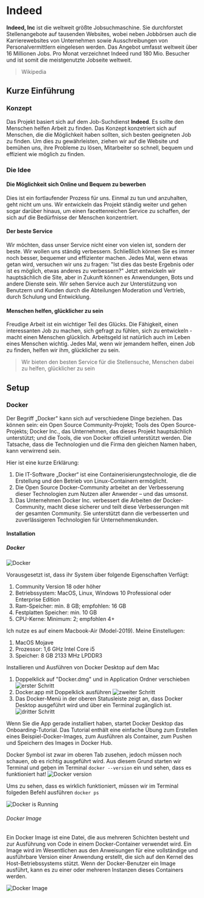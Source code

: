 # Indeed
**Indeed, Inc** ist die weltweit größte Jobsuchmaschine. Sie durchforstet Stellenangebote auf tausenden Websites, wobei neben Jobbörsen auch die Karrierewebsites von Unternehmen sowie Ausschreibungen von Personalvermittlern eingelesen werden. Das Angebot umfasst weltweit über 16 Millionen Jobs. Pro Monat verzeichnet Indeed rund 180 Mio. Besucher und ist somit die meistgenutzte Jobseite weltweit.
> Wikipedia

## Kurze Einführung

### Konzept
Das Projekt basiert sich auf dem Job-Suchdienst **Indeed**. Es sollte den Menschen helfen Arbeit zu finden. Das Konzept konzetriert sich auf Menschen, die die Möglichkeit haben sollten, sich besten geeigneten Job zu finden. Um dies zu gewährleisten, ziehen wir auf die Website und bemühen uns, ihre Probleme zu lösen, Mitarbeiter so schnell, bequem und effizient wie möglich zu finden.

### Die Idee

#### Die Möglichkeit sich Online und Bequem zu bewerben
Dies ist ein fortlaufender Prozess für uns. Einmal zu tun und anzuhalten, geht nicht um uns. Wir entwickeln das Projekt ständig weiter und gehen sogar darüber hinaus, um einen facettenreichen Service zu schaffen, der sich auf die Bedürfnisse der Menschen konzentriert.

#### Der beste Service 
Wir möchten, dass unser Service nicht einer von vielen ist, sondern der beste. Wir wollen uns ständig verbessern. Schließlich können Sie es immer noch besser, bequemer und effizienter machen. Jedes Mal, wenn etwas getan wird, versuchen wir uns zu fragen: "Ist dies das beste Ergebnis oder ist es möglich, etwas anderes zu verbessern?"
Jetzt entwickeln wir hauptsächlich die Site, aber in Zukunft können es Anwendungen, Bots und andere Dienste sein. Wir sehen Service auch zur Unterstützung von Benutzern und Kunden durch die Abteilungen Moderation und Vertrieb, durch Schulung und Entwicklung.

#### Menschen helfen, glücklicher zu sein

Freudige Arbeit ist ein wichtiger Teil des Glücks. Die Fähigkeit, einen interessanten Job zu machen, sich gefragt zu fühlen, sich zu entwickeln - macht einen Menschen glücklich. Arbeitsgeld ist natürlich auch im Leben eines Menschen wichtig. Jedes Mal, wenn wir jemandem helfen, einen Job zu finden, helfen wir ihm, glücklicher zu sein.

> Wir bieten den besten Service für die Stellensuche, Menschen dabei zu helfen, glücklicher zu sein

## Setup

### Docker
Der Begriff „Docker" kann sich auf verschiedene Dinge beziehen. Das können sein: ein Open Source Community-Projekt; Tools des Open Source-Projekts; Docker Inc., das Unternehmen, das dieses Projekt hauptsächlich unterstützt; und die Tools, die von Docker offiziell unterstützt werden. Die Tatsache, dass die Technologien und die Firma den gleichen Namen haben, kann verwirrend sein.

Hier ist eine kurze Erklärung:

1. Die IT-Software „Docker“ ist eine Containerisierungstechnologie, die die Erstellung und den Betrieb von Linux-Containern ermöglicht.
2. Die Open Source Docker-Community arbeitet an der Verbesserung dieser Technologien zum Nutzen aller Anwender – und das umsonst.
3. Das Unternehmen Docker Inc. verbessert die Arbeiten der Docker-Community, macht diese sicherer und teilt diese Verbesserungen mit der gesamten Community. Sie unterstützt dann die verbesserten und zuverlässigeren Technologien für Unternehmenskunden.

#### Installation

##### Docker

![Docker](https://www.docker.com/sites/default/files/d8/2019-07/horizontal-logo-monochromatic-white.png)

Vorausgesetzt ist, dass ihr System über folgende Eigenschaften Verfügt:
1. Community Version 18 oder höher
2. Betriebssystem: MacOS, Linux, Windows 10 Professional oder Enterprise Edition
3. Ram-Speicher: min. 8 GB; empfohlen: 16 GB
4. Festplatten Speicher: min. 10 GB
5. CPU-Kerne: Minimum: 2; empfohlen 4+

Ich nutze es auf einem Macbook-Air (Model-2019). 
Meine Einstellugen: 
1. MacOS Mojave
2. Prozessor: 1,6 GHz Intel Core i5
3. Speicher: 8 GB 2133 MHz LPDDR3

Installieren und Ausführen von Docker Desktop auf dem Mac
1. Doppelklick auf "Docker.dmg" und in Application Ordner verschieben
![erster Schritt](https://docs.docker.com/docker-for-mac/images/docker-app-drag.png)
2. Docker.app mit Doppelklick ausführen
![zweiter Schritt](https://docs.docker.com/docker-for-mac/images/docker-app-in-apps.png)
3. Das Docker-Menü in der oberen Statusleiste zeigt an, dass Docker Desktop ausgeführt wird und über ein Terminal zugänglich ist.
![dritter Schritt](https://docs.docker.com/docker-for-mac/images/whale-in-menu-bar.png)

Wenn Sie die App gerade installiert haben, startet Docker Desktop das Onboarding-Tutorial. Das Tutorial enthält eine einfache Übung zum Erstellen eines Beispiel-Docker-Images, zum Ausführen als Container, zum Pushen und Speichern des Images in Docker Hub.

Docker Symbol ist zwar im oberen Tab zusehen, jedoch müssen noch schauen, ob es richtig ausgeführt wird. Aus diesem Grund starten wir Terminal und geben im Terminal ``docker --version`` ein und sehen, dass es funktioniert hat! 
![Docker version](/bogdankotikov/Documents/terminal.png "Docker Version")

Ums zu sehen, dass es wirklich funktioniert, müssen wir im Terminal folgeden Befehl ausführen `docker ps`

![Docker is Running](/Users/bogdankotikov/Documents/example.png "Docker funktioniert")

###### Docker Image

Ein Docker Image ist eine Datei, die aus mehreren Schichten besteht und zur Ausführung von Code in einem Docker-Container verwendet wird. Ein Image wird im Wesentlichen aus den Anweisungen für eine vollständige und ausführbare Version einer Anwendung erstellt, die sich auf den Kernel des Host-Betriebssystems stützt. Wenn der Docker-Benutzer ein Image ausführt, kann es zu einer oder mehreren Instanzen dieses Containers werden.

![Docker Image](https://cs-geonode.readthedocs.io/en/2.8_a/_images/docker.png)


